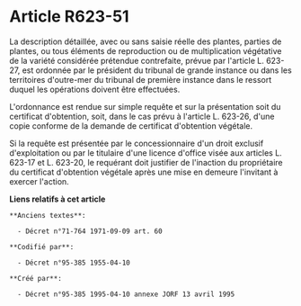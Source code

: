 # Article R623-51

La description détaillée, avec ou sans saisie réelle des plantes, parties de plantes, ou tous éléments de reproduction ou de
multiplication végétative de la variété considérée prétendue contrefaite, prévue par l'article L. 623-27, est ordonnée par le
président du tribunal de grande instance ou dans les territoires d'outre-mer du tribunal de première instance dans le ressort
duquel les opérations doivent être effectuées.

L'ordonnance est rendue sur simple requête et sur la présentation soit du certificat d'obtention, soit, dans le cas prévu à
l'article L. 623-26, d'une copie conforme de la demande de certificat d'obtention végétale.

Si la requête est présentée par le concessionnaire d'un droit exclusif d'exploitation ou par le titulaire d'une licence
d'office visée aux articles L. 623-17 et L. 623-20, le requérant doit justifier de l'inaction du propriétaire du certificat
d'obtention végétale après une mise en demeure l'invitant à exercer l'action.

**Liens relatifs à cet article**

	**Anciens textes**:

	  - Décret n°71-764 1971-09-09 art. 60

	**Codifié par**:

	  - Décret n°95-385 1955-04-10

	**Créé par**:

	  - Décret n°95-385 1995-04-10 annexe JORF 13 avril 1995
